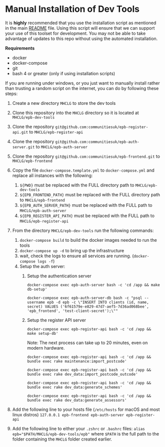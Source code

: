 # Manual Installation of Dev Tools

It is **highly** recommended that you use the installation script as mentioned
in the main [README](./README.md) file. Using this script will ensure that we
can support your use of this toolset for development. You may not be able to
take advantage of updates to this repo without using the automated installation.

**Requirements**

* docker
* docker-compose
* git
* bash 4 or greater (only if using installation scripts)

If you are running under windows, or you just want to manually install
rather than trusting a random script on the internet, you can do by following
these steps:

1. Create a new directory `MHCLG` to store the dev tools
2. Clone this repository into the `MHCLG` directory so it is located at
   `MHCLG/epb-dev-tools`
3. Clone the repository `git@github.com:communitiesuk/epb-register-api.git` to
    `MHCLG/epb-register-api`
4. Clone the repository `git@github.com:communitiesuk/epb-auth-server.git` to
    `MHCLG/epb-auth-server`
5. Clone the repository `git@github.com:communitiesuk/epb-frontend.git` to
    `MHCLG/epb-frontend`
6. Copy the file `docker-compose.template.yml` to `docker-compose.yml` and
    replace all instances with the following:
    1. `${PWD}` must be replaced with the FULL directory path to
        `MHCLG/epb-dev-tools`
    2. `${EPB_FRONTEND_PATH}` must be replaced with the FULL directory path to
        `MHCLG/epb-frontend`
    3. `${EPB_AUTH_SERVER_PATH}` must be replaced with the FULL path to
        `MHCLG/epb-auth-server`
    4. `${EPB_REGISTER_API_PATH}` must be replaced with the FULL path to
        `MHCLG/epb-register-api`
7. From the directory `MHCLG/epb-dev-tools` run the following commands:
    1. `docker-compose build` to build the docker images needed to run the tools
    2. `docker-compose up -d` to bring up the infrastructure
    3. wait, check the logs to ensure all services are running.
        (`docker-compose logs -f`)
    4. Setup the auth server:
        1. Setup the authentication server

            `docker-compose exec epb-auth-server bash -c 'cd /app && make
            db-setup'`

            `docker-compose exec epb-auth-server-db bash -c "psql --username epb
             -d epb -c \"INSERT INTO clients (id, name, secret) VALUES
             ('6f61579e-e829-47d7-aef5-7d36ad068bee', 'epb_frontend',
             'test-client-secret');\""`

        2. Setup the register API server

            `docker-compose exec epb-register-api bash -c 'cd /app && make
            setup-db'`

            Note: The next process can take up to 20 minutes, even on modern
            hardware.

            `docker-compose exec epb-register-api bash -c 'cd /app && bundle
            exec rake maintenance:import_postcode'`

            `docker-compose exec epb-register-api bash -c 'cd /app && bundle
            exec rake dev_data:import_postcode_outcode'`

            `docker-compose exec epb-register-api bash -c 'cd /app && bundle
            exec rake dev_data:generate_schemes'`

            `docker-compose exec epb-register-api bash -c 'cd /app && bundle
            exec rake dev_data:generate_assessors'`

8. Add the following line to your hosts file (`/etc/hosts` for macOS and most
    linux distros) `127.0.0.1 epb-frontend epb-auth-server epb-register-api`

9. Add the following line to either your `.zshrc` or `.bashrc` files:
    `alias epb="$PATH/MHCLG/epb-dev-tools/epb"` where `$PATH` is the full path
    to the folder containing the `MHCLG` folder created earlier.
